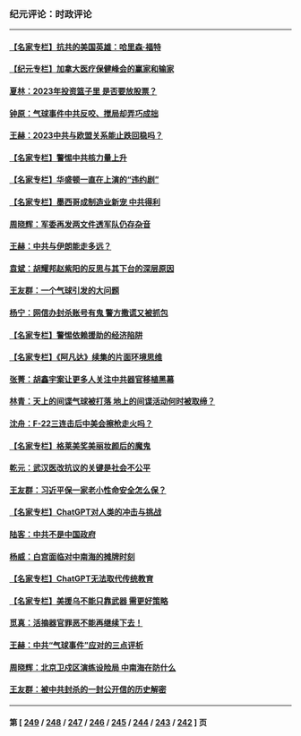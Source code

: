 ### 纪元评论：时政评论
---
#### [【名家专栏】抗共的美国英雄：哈里森·福特](../../pages/nsc1025/n13929659.md) 
#### [【纪元专栏】加拿大医疗保健峰会的赢家和输家](../../pages/nsc1025/n13930555.md) 
#### [夏林：2023年投资篮子里 是否要放股票？](../../pages/nsc1025/n13930544.md) 
#### [钟原：气球事件中共反咬、搅局却弄巧成拙](../../pages/nsc1025/n13929990.md) 
#### [王赫：2023中共与欧盟关系能止跌回稳吗？](../../pages/nsc1025/n13929787.md) 
#### [【名家专栏】警惕中共核力量上升](../../pages/nsc1025/n13929656.md) 
#### [【名家专栏】华盛顿一直在上演的“违约剧”](../../pages/nsc1025/n13929645.md) 
#### [【名家专栏】墨西哥成制造业新宠 中共得利](../../pages/nsc1025/n13928946.md) 
#### [周晓辉：军委再发两文件透军队仍存杂音](../../pages/nsc1025/n13929687.md) 
#### [王赫：中共与伊朗能走多远？](../../pages/nsc1025/n13929228.md) 
#### [袁斌：胡耀邦赵紫阳的反思与其下台的深层原因](../../pages/nsc1025/n13929453.md) 
#### [王友群：一个气球引发的大问题](../../pages/nsc1025/n13929207.md) 
#### [杨宁：网信办封杀账号有鬼 警方撒谎又被抓包](../../pages/nsc1025/n13929161.md) 
#### [【名家专栏】警惕依赖援助的经济陷阱](../../pages/nsc1025/n13928980.md) 
#### [【名家专栏】《阿凡达》续集的片面环境思维](../../pages/nsc1025/n13928942.md) 
#### [张菁：胡鑫宇案让更多人关注中共器官移植黑幕](../../pages/nsc1025/n13929073.md) 
#### [林青：天上的间谍气球被打落 地上的间谍活动何时被取缔？](../../pages/nsc1025/n13928539.md) 
#### [沈舟：F-22三连击后中美会擦枪走火吗？](../../pages/nsc1025/n13928511.md) 
#### [【名家专栏】格莱美奖美丽妆颜后的魔鬼](../../pages/nsc1025/n13928163.md) 
#### [乾元：武汉医改抗议的关键是社会不公平](../../pages/nsc1025/n13928467.md) 
#### [王友群：习近平保一家老小性命安全怎么保？](../../pages/nsc1025/n13928422.md) 
#### [【名家专栏】ChatGPT对人类的冲击与挑战](../../pages/nsc1025/n13925475.md) 
#### [陆客：中共不是中国政府](../../pages/nsc1025/n13927762.md) 
#### [杨威：白宫面临对中南海的摊牌时刻](../../pages/nsc1025/n13927866.md) 
#### [【名家专栏】ChatGPT无法取代传统教育](../../pages/nsc1025/n13927127.md) 
#### [【名家专栏】美援乌不能只靠武器 需更好策略](../../pages/nsc1025/n13927643.md) 
#### [觅真：活摘器官罪恶不能再继续下去！](../../pages/nsc1025/n13927834.md) 
#### [王赫：中共“气球事件”应对的三点评析](../../pages/nsc1025/n13927749.md) 
#### [周晓辉：北京卫戍区演练设险局 中南海在防什么](../../pages/nsc1025/n13927649.md) 
#### [王友群：被中共封杀的一封公开信的历史解密](../../pages/nsc1025/n13927246.md) 

---
#### 第 [ [249](./249.md) / [248](./248.md) / [247](./247.md) / [246](./246.md) / [245](./245.md) / [244](./244.md) / [243](./243.md) / [242](./242.md) ] 页
